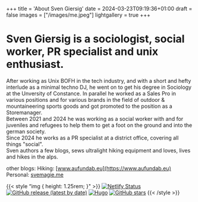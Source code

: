 +++
title = 'About Sven Giersig'
date = 2024-03-23T09:19:36+01:00
draft = false
images = ["/images/me.jpeg"]
lightgallery = true
+++

# Sven Giersig is a sociologist, social worker, PR specialist and unix enthusiast. 
After working as Unix BOFH in the tech industry, and with a short and hefty interlude as a minimal techno DJ, he went on to get his degree in Sociology at the Unversity of Constance. In parallel he worked as a Sales Pro in various positions and for various brands in the field of outdoor & mountaineering sports goods and got promoted to the position as a Storemanager.
</br>
Between 2021 and 2024 he was working as a social worker with and for juveniles and refugees to help them to get a foot on the ground and into the german society.
</br>
Since 2024 he works as a PR specialist at a district office, covering all things "social".
</br>
Sven authors a few blogs, sews ultralight hiking equipment and loves, lives and hikes in the alps.

other blogs:
Hiking: [www.aufundab.eu](https://www.aufundab.eu)
Personal: [svemagie.me](https://svemagie.me)

 {{< style “img { height: 1.25rem; }" >}}
 [![Netlify Status](https://api.netlify.com/api/v1/badges/54622e9b-5258-456e-a4ca-daa9af157cfb/deploy-status)](https://app.netlify.com/sites/svengiersig/deploys)
 [![GitHub release (latest by date)](https://img.shields.io/github/v/release/svemagie/giersig.eu?style=flat-square)](https://github.com/svemagie/giersig.eu/releases)
 [![Hugo](https://img.shields.io/badge/Hugo-%5E0.62.0-ff4088?style=flat-square&logo=hugo)](https://gohugo.io/)
 [![GitHub stars](https://img.shields.io/github/stars/svemagie/giersig.eu?style=social)](https://github.com/svemagie/giersig.eu)
 {{< /style >}}
